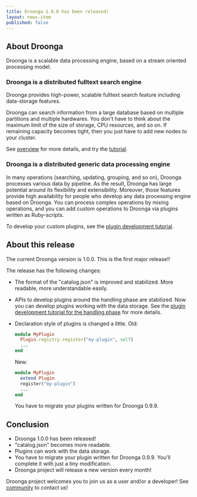 ```yaml
---
title: Droonga 1.0.0 has been released!
layout: news-item
published: false
---
```


## About Droonga

Droonga is a scalable data processing engine, based on a stream oriented processing model.

### Droonga is a distributed fulltext search engine

Droonga provides high-power, scalable fulltext search feature including data-storage features.

Droonga can search information from a large database based on multiple partitions and multiple hardwares.
You don't have to think about the maximum limit of the size of storage, CPU resources, and so on.
If remaining capacity becomes tight, then you just have to add new nodes to your cluster.

See [overview](/overview/) for more details, and try the [tutorial](/tutorial/).

### Droonga is a distributed generic data processing engine

In many operations (searching, updating, grouping, and so on), Droonga processes various data by pipeline.
As the result, Droonga has large potential around its flexibility and extensibility.
Moreover, those features provide high availability for people who develop any data processing engine based on Droonga.
You can process complex operations by mixing operations, and you can add custom operations to Droonga via plugins written as Ruby-scripts.

To develop your custom plugins, see the [plugin development tutorial][tutorial-plugin].


## About this release

The current Droonga version is 1.0.0.
This is the first major release!!

The release has the following changes:

 * The format of the "catalog.json" is improved and stabilized.
   More readable, more understandable easily.
 * APIs to develop plugins around the handling phase are stabilized.
   Now you can develop plugins working with the data storage.
   See the [plugin development tutorial for the handling phase][tutorial-handler] for more details.
 * Declaration style of plugins is changed a little.
   Old:
   
   ~~~ruby
   module MyPlugin
     Plugin.registry.register("my-plugin", self)
     ...
   end
   ~~~
   
   New:
   
   ~~~ruby
   module MyPlugin
     extend Plugin
     register("my-plugin")
     ...
   end
   ~~~
   
   You have to migrate your plugins written for Droonga 0.9.9.

## Conclusion

 * Droonga 1.0.0 has been released!
 * "catalog.json" becomes more readable.
 * Plugins can work with the data storage.
 * You have to migrate your plugin written for Droonga 0.9.9.
   You'll complete it with just a tiny modification.
 * Droonga project will release a new version every month!

Droonga project welcomes you to join us as a user and/or a developer! See [community][] to contact us!

  [community]: /community/
  [search]: /reference/commands/search/
  [table_remove]: /reference/commands/
  [tutorial-plugin]: /tutorial/plugin-development/
  [tutorial-handler]: /tutorial/plugin-development/handler/
